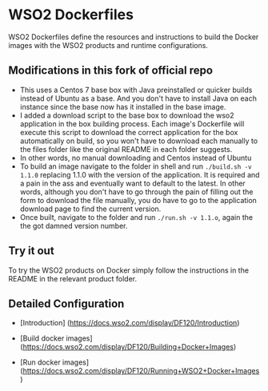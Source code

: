 # WSO2 Dockerfiles
WSO2 Dockerfiles define the resources and instructions to build the Docker images with the WSO2 products and runtime configurations.

## Modifications in this fork of official repo

- This uses a Centos 7 base box with Java preinstalled or quicker builds instead of Ubuntu as a base. And you don't have to install Java on each instance since the base now has it installed in the base image.
- I added a download script to the base box to download the wso2 application in the box building process. Each image's Dockerfile will execute this script to download the correct application for the box automatically on build, so you won't have to download each manually to the files folder like the original README in each folder suggests.
- In other words, no manual downloading and Centos instead of Ubuntu
- To build an image navigate to the folder in shell and run `./build.sh -v 1.1.0` replacing 1.1.0 with the version of the application. It is required and a pain in the ass and eventually want to default to the latest. In other words, although you don't have to go through the pain of filling out the form to download the file manually, you do have to go to the application download page to find the current version.
- Once built, navigate to the folder and run `./run.sh -v 1.1.o`, again the the got damned version number.

## Try it out

To try the WSO2 products on Docker simply follow the instructions in the README in the relevant product folder.

## Detailed Configuration

* [Introduction] (https://docs.wso2.com/display/DF120/Introduction)

* [Build docker images] (https://docs.wso2.com/display/DF120/Building+Docker+Images)

* [Run docker images] (https://docs.wso2.com/display/DF120/Running+WSO2+Docker+Images)
